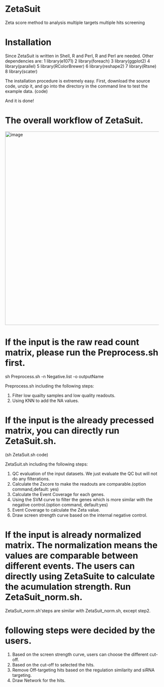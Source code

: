 # ZetaSuit
Zeta score method to analysis multiple targets multiple hits screening

# Installation
Since ZetaSuit is written in Shell, R and Perl, R and Perl are needed. 
Other dependencies are:
      1 library(e1071)
      2 library(foreach)
      3 library(ggplot2)
      4 library(parallel)
      5 library(RColorBrewer)
      6 library(reshape2)
      7 library(Rtsne)
      8 library(scater)
      
The installation procedure is extremely easy. First, download the source code, unzip it, and go into the directory in the command line to test the example data.
(code)

And it is done!

# The overall workflow of ZetaSuit.
<img width="634" alt="image" src="https://user-images.githubusercontent.com/65927843/114289438-d18f4c80-9a2c-11eb-846d-4a54339fdb02.png">


# If the input is the raw read count matrix, please run the Preprocess.sh first.

sh Preprocess.sh -n Negative.list -o outputName

Preprocess.sh including the following steps: 
  1) Filter low quailty samples and low quality readouts.
  2) Using KNN to add the NA values.

# If the input is the already precessed matrix, you can directly run ZetaSuit.sh.
(sh ZetaSuit.sh code)

ZetaSuit.sh including the following steps:
  1) QC evaluation of the input datasets. We just evaluate the QC but will not do any filterations.
  2) Calculate the Zscore to make the readouts are comparable.(option command,default: yes)
  3) Calculate the Event Coverage for each genes.
  4) Using the SVM curve to filter the genes which is more similar with the negative control.(option command, default:yes)
  5) Event Coverage to calculate the Zeta value.
  6) Draw screen strength curve based on the internal negative control.
  
# If the input is already normalized matrix. The normalization means the values are comparable between different events. The users can directly using ZetaSuite to calculate the acumulation strength. Run ZetaSuit_norm.sh. 
  ZetaSuit_norm.sh'steps are similar with ZetaSuit_norm.sh, except step2.

# following steps were decided by the users.
  1) Based on the screen strength curve, users can choose the different cut-off.
  2) Based on the cut-off to selected the hits.
  3) Remove Off-targeting hits based on the regulation similarity and siRNA targeting.
  4) Draw Network for the hits.
